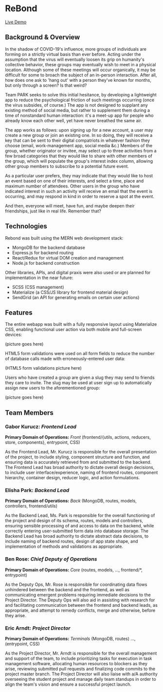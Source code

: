 # ReBond 
[Live Demo](rebond.herokuapp.com)

## Background & Overview
In the shadow of COVID-19's influence, more groups of individuals are forming on a strictly virtual basis than ever before. 
Acting under the assumption that the virus will eventually loosen its grip on humanity's collective behavior, 
these groups may eventually wish to meet in a physical location. Although some of these meetings will occur organically, 
it may be difficult for some to broach the subject of an in-person interaction. 
After all, how does one ask to 'hang out' with a person they've known for months, but only through a screen? Is that weird?

Team PARK seeks to solve this initial hesitance, by developing a lightweight app to reduce the psychological friction of such meetings occurring 
(once the virus subsides, of course.) The app is not designed to supplant any existing method of social media, 
but rather to supplement them during a time of nonstandard human interaction: it's a meet-up app for people who already know each other well, 
yet have never breathed the same air.

The app works as follows: upon signing up for a new account, a user may create a new group or join an existing one. In so doing, 
they will receive a key that can be sent to their digital compatriots in whatever fashion they choose (email, work-management app, social media &c.) 
Members of the group, whether originator or invitee, may select up to three activities from a few broad categories that they would like to share 
with other members of the group, which will populate the group's interest index column, allowing other group members to subscribe to a potential future event.

As a particular user prefers, they may indicate that they would like to host an event based on one of their interests, and select a time, place and 
maximum number of attendees. Other users in the group who have indicated interest in such an activity will receive an email that the event is occurring, 
and may respond in kind in order to reserve a spot at the event.

And then, everyone will meet, have fun, and maybe deepen their friendships, just like in real life. Remember that?

## Technologies

Rebond was built using the MERN web development stack: 
* MongoDB for the backend database
* Express.js for backend routing
* React/Redux for virtual DOM creation and management
* Node.js for backend construction

Other libraries, APIs, and digital praxis were also used or are planned for implementation in the near future:
* SCSS (CSS management)
* Materialize (a CSS/JS library for frontend material design)
* SendGrid (an API for generating emails on certain user actions)

## Features

The entire webapp was built with a fully responsive layout using Materialize CSS, enabling functional user action via both mobile and full-screen devices:

(picture goes here)

HTML5 form validations were used on all form fields to reduce the number of database calls made with erroneously-entered user data: 

(HTML5 form validations picture here)

Users who have created a group are given a slug they may send to friends they care to invite. The slug may be used at user sign up to automatically
assign new users to the aforementioned group:

(picture goes here)

## Team Members

### Gabor Kurucz: *Frontend Lead*
**Primary Domain of Operations:** *Front* (frontend/{utils, actions, reducers, store, components}, entrypoint, CSS)

As the Frontend Lead, Mr. Kurucz is responsible for the overall presentation of the project, to include styling, component structure and function, and ensuring data is accurately retrieved from and submitted to the backend. The Frontend Lead has broad authority to dictate overall design decisions, to include user interface/experience, naming of frontend routes, component hierarchy, container design, reducer logic, and action formulations.

### Elisha Park: *Backend Lead*
**Primary Domain of Operations:** *Back* (MongoDB, routes, models, controllers, frontend/utils)  

As the Backend Lead, Ms. Park is responsible for the overall functioning of the project and design of its schema, routes, models and controllers, ensuring sensible processing of and access to data on the backend, while correctly entering user-submitted form data into database storage. The Backend Lead has broad authority to dictate abstract data decisions, to include naming of backend routes, design of app state shape, and implementation of methods and validations as appropriate.

### Ben Rose: *Chief Deputy of Operations*
**Primary Domain of Operations:** *Core* (routes, models, ..., frontend/*, entrypoint)  

As the Deputy Ops, Mr. Rose is responsible for coordinating data flows unhindered between the backend and the frontend, as well as communicating emergent problems requiring immediate decisions to the Project Director. The Deputy Ops will also aid in assisting with research for and facilitating communication between the frontend and backend leads, as appropriate, and attempt to remedy conflicts, merge and otherwise, before they arise.

### Eric Arndt: *Project Director*
**Primary Domain of Operations:** *Terminals* (MongoDB, routes) ..., (entrypoint, CSS)

As the Project Director, Mr. Arndt is responsible for the overall management and support of the team, to include prioritizing tasks for execution in task management software, allocating human resources to blockers as they arise, reviewing submitted pull requests and finalizing code commits to the project master branch. The Project Director will also liaise with a/A authority overseeing the student project and manage daily team standups in order to align the team's vision and ensure a successful project launch.
